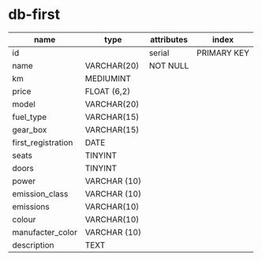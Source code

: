 # db-first

| name               | type         | attributes | index       |
| ------------------ | ------------ | ---------- | ----------- |
| id                 |              | serial     | PRIMARY KEY |
| name               | VARCHAR(20)  | NOT NULL   |             |
| km                 | MEDIUMINT    |            |             |
| price              | FLOAT (6,2)  |            |             |
| model              | VARCHAR(20)  |            |             |
| fuel_type          | VARCHAR(15)  |            |             |
| gear_box           | VARCHAR(15)  |            |             |
| first_registration | DATE         |            |             |
| seats              | TINYINT      |            |             |
| doors              | TINYINT      |            |             |
| power              | VARCHAR (10) |            |             |
| emission_class     | VARCHAR (10) |            |             |
| emissions          | VARCHAR(10)  |            |             |
| colour             | VARCHAR(10)  |            |             |
| manufacter_color   | VARCHAR (10) |            |             |
| description        | TEXT         |            |             |
